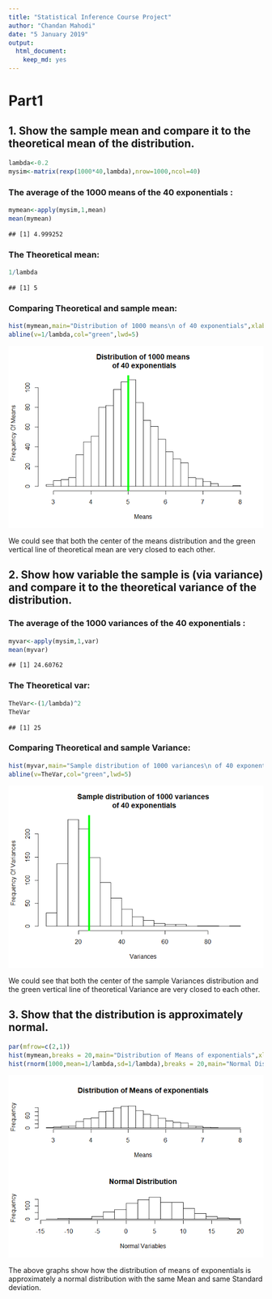 ```yaml
---
title: "Statistical Inference Course Project"
author: "Chandan Mahodi"
date: "5 January 2019"
output:
  html_document: 
    keep_md: yes
---
```




# Part1
## 1. Show the sample mean and compare it to the theoretical mean of the distribution.


```r
lambda<-0.2
mysim<-matrix(rexp(1000*40,lambda),nrow=1000,ncol=40)
```

### The average of the 1000 means of the 40 exponentials :

```r
mymean<-apply(mysim,1,mean)
mean(mymean)
```

```
## [1] 4.999252
```

### The Theoretical mean:

```r
1/lambda
```

```
## [1] 5
```
### Comparing Theoretical and sample mean:

```r
hist(mymean,main="Distribution of 1000 means\n of 40 exponentials",xlab="Means",ylab="Frequency Of Means",breaks = 20)
abline(v=1/lambda,col="green",lwd=5)
```

![](Part1_files/figure-html/Hisotgram_comparison_mean-1.png)<!-- -->

We could see that both the center of the means distribution and the green vertical line of theoretical mean
are very closed to each other.

## 2. Show how variable the sample is (via variance) and compare it to the theoretical variance of the distribution.

### The average of the 1000 variances of the 40 exponentials :

```r
myvar<-apply(mysim,1,var)
mean(myvar)
```

```
## [1] 24.60762
```

### The Theoretical var:

```r
TheVar<-(1/lambda)^2
TheVar
```

```
## [1] 25
```
### Comparing Theoretical and sample Variance:

```r
hist(myvar,main="Sample distribution of 1000 variances\n of 40 exponentials",xlab="Variances",ylab="Frequency Of Variances",breaks = 20)
abline(v=TheVar,col="green",lwd=5)
```

![](Part1_files/figure-html/Hisotgram_comparison_var-1.png)<!-- -->

We could see that both the center of the sample Variances distribution and the green vertical line of theoretical Variance are very closed to each other.

## 3. Show that the distribution is approximately normal.


```r
par(mfrow=c(2,1))
hist(mymean,breaks = 20,main="Distribution of Means of exponentials",xlab="Means",ylab="Frequency")
hist(rnorm(1000,mean=1/lambda,sd=1/lambda),breaks = 20,main="Normal Distribution",xlab="Normal Variables",ylab="Frequency")
```

![](Part1_files/figure-html/Normal_Distribution_Proof-1.png)<!-- -->

The above graphs show how the distribution of means of exponentials is approximately a normal distribution with the same Mean and same Standard deviation.


